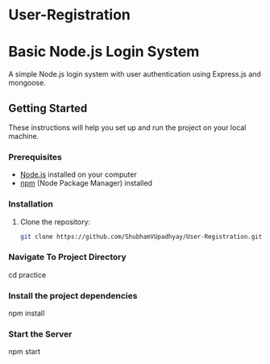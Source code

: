 # User-Registration
# Basic Node.js Login System

A simple Node.js login system with user authentication using Express.js and mongoose.

## Getting Started

These instructions will help you set up and run the project on your local machine.

### Prerequisites

- [Node.js](https://nodejs.org/) installed on your computer
- [npm](https://www.npmjs.com/) (Node Package Manager) installed

### Installation

1. Clone the repository:

   ```bash
   git clone https://github.com/ShubhamVUpadhyay/User-Registration.git

### Navigate To Project Directory 

cd practice

### Install the project dependencies  

npm install

### Start the Server 

npm start 




